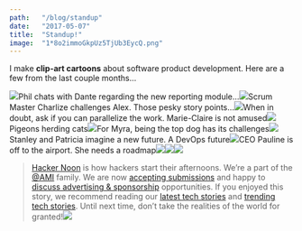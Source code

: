 ```yaml
---
path:	"/blog/standup"
date:	"2017-05-07"
title:	"Standup!"
image:	"1*8o2immoGkpUz5TjUb3EycQ.png"
---
```


I make **clip-art cartoons** about software product development. Here are a few from the last couple months…

![](/images/1*8o2immoGkpUz5TjUb3EycQ.png)Phil chats with Dante regarding the new reporting module…![](/images/1*ZDZS0D5-nYLqaOVjRQTUSQ.png)Scrum Master Charlize challenges Alex. Those pesky story points…![](/images/1*GFHOZCuBVU0qaj6Ng_n_7w.png)When in doubt, ask if you can parallelize the work. Marie-Claire is not amused![](/images/1*nBzNWDc63lx0gl5JHyWsvA.png)Pigeons herding cats![](/images/1*Uk2NYuaAK2IXgix_e9s-Cg.png)For Myra, being the top dog has its challenges![](/images/1*G7R3ZR4FsTy-f5hl7HT8UA.png)Stanley and Patricia imagine a new future. A DevOps future![](/images/1*BwJqLytt_KuDm3QCZAac7w.png)CEO Pauline is off to the airport. She needs a roadmap[![](/images/1*0hqOaABQ7XGPT-OYNgiUBg.png)](http://bit.ly/HackernoonFB)[![](/images/1*Vgw1jkA6hgnvwzTsfMlnpg.png)](https://goo.gl/k7XYbx)[![](/images/1*gKBpq1ruUi0FVK2UM_I4tQ.png)](https://goo.gl/4ofytp)
> [Hacker Noon](http://bit.ly/Hackernoon) is how hackers start their afternoons. We’re a part of the [@AMI](http://bit.ly/atAMIatAMI) family. We are now [accepting submissions](http://bit.ly/hackernoonsubmission) and happy to [discuss advertising & sponsorship](mailto:partners@amipublications.com) opportunities.
> If you enjoyed this story, we recommend reading our [latest tech stories](http://bit.ly/hackernoonlatestt) and [trending tech stories](https://hackernoon.com/trending). Until next time, don’t take the realities of the world for granted!![](/images/1*35tCjoPcvq6LbB3I6Wegqw.jpeg)